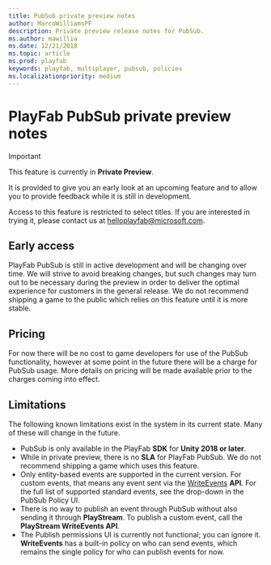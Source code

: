 ```yaml
---
title: PubSub private preview notes
author: MarcoWilliamsPF
description: Private preview release notes for PubSub.
ms.author: mawillia
ms.date: 12/21/2018
ms.topic: article
ms.prod: playfab
keywords: playfab, multiplayer, pubsub, policies
ms.localizationpriority: medium
---
```


# PlayFab PubSub private preview notes

> [!IMPORTANT]
> This feature is currently in **Private Preview**.  
>
> It is provided to give you an early look at an upcoming feature and to allow you to provide feedback while it is still in development.  
>
> Access to this feature is restricted to select titles. If you are interested in trying it, please contact us at [helloplayfab@microsoft.com](mailto:helloplayfab@microsoft.com).

## Early access

PlayFab PubSub is still in active development and will be changing over time. We will strive to avoid breaking changes, but such changes may turn out to be necessary during the preview in order to deliver the optimal experience for customers in the general release. We do not recommend shipping a game to the public which relies on this feature until it is more stable.

## Pricing

For now there will be no cost to game developers for use of the PubSub functionality, however at some point in the future there will be a charge for PubSub usage. More details on pricing will be made available prior to the charges coming into effect.

## Limitations

The following known limitations exist in the system in its current state. Many of these will change in the future.

- PubSub is only available in the PlayFab **SDK** for **Unity 2018 or later**.
- While in private preview, there is no **SLA** for PlayFab PubSub. We do not recommend shipping a game which uses this feature.
- Only entity-based events are supported in the current version. For custom events, that means any event sent via the [WriteEvents](xref:titleid.playfabapi.com.events.playstreamevents.writeevents) **API**. For the full list of supported standard events, see the drop-down in the PubSub Policy UI.
- There is no way to publish an event through PubSub without also sending it through **PlayStream**. To publish a custom event, call the **PlayStream WriteEvents API**.
- The Publish permissions UI is currently not functional; you can ignore it. **WriteEvents** has a built-in policy on who can send events, which remains the single policy for who can publish events for now.